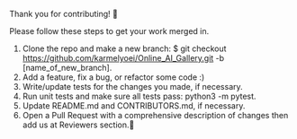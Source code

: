 Thank you for contributing! :white_heart:

Please follow these steps to get your work merged in.

1. Clone the repo and make a new branch: $ git checkout https://github.com/karmelyoei/Online_AI_Gallery.git -b [name_of_new_branch].
2. Add a feature, fix a bug, or refactor some code :)
3. Write/update tests for the changes you made, if necessary.
4. Run unit tests and make sure all tests pass: python3 -m pytest.
5. Update README.md and CONTRIBUTORS.md, if necessary.
6. Open a Pull Request with a comprehensive description of changes then add us at Reviewers section.:crossed_fingers: